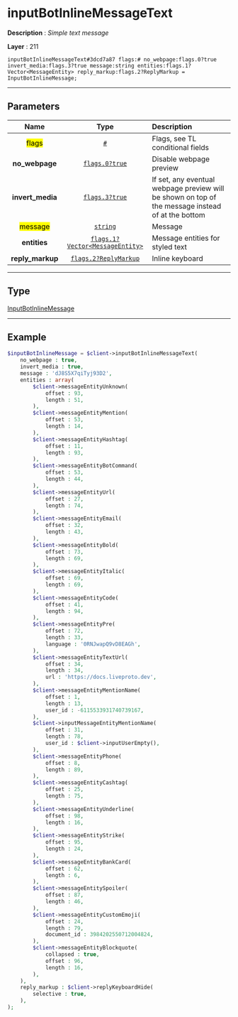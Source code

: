 # inputBotInlineMessageText

**Description** : *Simple text message*

**Layer** : 211

```tl
inputBotInlineMessageText#3dcd7a87 flags:# no_webpage:flags.0?true invert_media:flags.3?true message:string entities:flags.1?Vector<MessageEntity> reply_markup:flags.2?ReplyMarkup = InputBotInlineMessage;
```

---

## Parameters

| Name | Type | Description |
| :---: | :---: | :--- |
| <mark>flags</mark> | [`#`](type/#) | Flags, see TL conditional fields |
| **no_webpage** | [`flags.0?true`](type/true) | Disable webpage preview |
| **invert_media** | [`flags.3?true`](type/true) | If set, any eventual webpage preview will be shown on top of the message instead of at the bottom |
| <mark>message</mark> | [`string`](type/string) | Message |
| **entities** | [`flags.1?Vector<MessageEntity>`](type/MessageEntity) | Message entities for styled text |
| **reply_markup** | [`flags.2?ReplyMarkup`](type/ReplyMarkup) | Inline keyboard |

---

## Type

[InputBotInlineMessage](type/InputBotInlineMessage)

---

## Example

```php
$inputBotInlineMessage = $client->inputBotInlineMessageText(
	no_webpage : true,
	invert_media : true,
	message : 'dJ8S5X7qiTyj93D2',
	entities : array(
		$client->messageEntityUnknown(
			offset : 93,
			length : 51,
		),
		$client->messageEntityMention(
			offset : 53,
			length : 14,
		),
		$client->messageEntityHashtag(
			offset : 11,
			length : 93,
		),
		$client->messageEntityBotCommand(
			offset : 53,
			length : 44,
		),
		$client->messageEntityUrl(
			offset : 27,
			length : 74,
		),
		$client->messageEntityEmail(
			offset : 32,
			length : 43,
		),
		$client->messageEntityBold(
			offset : 73,
			length : 69,
		),
		$client->messageEntityItalic(
			offset : 69,
			length : 69,
		),
		$client->messageEntityCode(
			offset : 41,
			length : 94,
		),
		$client->messageEntityPre(
			offset : 72,
			length : 33,
			language : '0RNJwapQ9vD8EAGh',
		),
		$client->messageEntityTextUrl(
			offset : 34,
			length : 34,
			url : 'https://docs.liveproto.dev',
		),
		$client->messageEntityMentionName(
			offset : 1,
			length : 13,
			user_id : -6115533931740739167,
		),
		$client->inputMessageEntityMentionName(
			offset : 31,
			length : 78,
			user_id : $client->inputUserEmpty(),
		),
		$client->messageEntityPhone(
			offset : 8,
			length : 89,
		),
		$client->messageEntityCashtag(
			offset : 25,
			length : 75,
		),
		$client->messageEntityUnderline(
			offset : 98,
			length : 16,
		),
		$client->messageEntityStrike(
			offset : 95,
			length : 24,
		),
		$client->messageEntityBankCard(
			offset : 62,
			length : 6,
		),
		$client->messageEntitySpoiler(
			offset : 87,
			length : 46,
		),
		$client->messageEntityCustomEmoji(
			offset : 24,
			length : 79,
			document_id : 3984202550712004824,
		),
		$client->messageEntityBlockquote(
			collapsed : true,
			offset : 96,
			length : 16,
		),
	),
	reply_markup : $client->replyKeyboardHide(
		selective : true,
	),
);
```